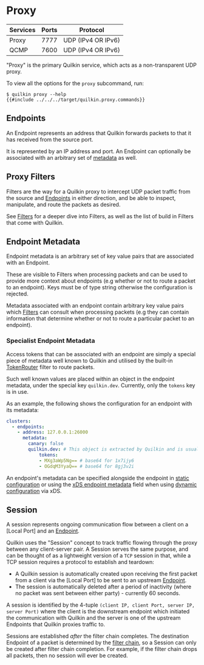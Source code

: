 # Proxy

| Services | Ports | Protocol           |
|----------|-------|--------------------|
| Proxy    | 7777  | UDP (IPv4 OR IPv6) |
| QCMP     | 7600  | UDP (IPv4 OR IPv6) |

"Proxy" is the primary Quilkin service, which acts as a non-transparent UDP
proxy.

To view all the options for the `proxy` subcommand, run:

```shell
$ quilkin proxy --help
{{#include ../../../target/quilkin.proxy.commands}}
```

## Endpoints

An Endpoint represents an address that Quilkin forwards packets to that it has received from the
source port.

It is represented by an IP address and port. An Endpoint can optionally be associated with an arbitrary set of
[metadata](#endpoint-metadata) as well.

## Proxy Filters

Filters are the way for a Quilkin proxy to intercept UDP packet traffic from the
source and [Endpoints][Endpoint] in either direction, and be able to inspect,
manipulate, and route the packets as desired.

See [Filters]  for a deeper dive into Filters, as well as the list of build in Filters that come with
Quilkin.

## Endpoint Metadata

Endpoint metadata is an arbitrary set of key value pairs that are associated with an Endpoint.

These are visible to Filters when processing packets and can be used to provide more context about endpoints (e.g
whether or not to route a packet to an endpoint). Keys must be of type string otherwise the configuration is rejected.

Metadata associated with an endpoint contain arbitrary key value pairs which [Filters] can consult when processing packets (e.g they can contain information that determine whether or not to route a particular packet to an endpoint).

### Specialist Endpoint Metadata

Access tokens that can be associated with an endpoint are simply a special piece of metadata well known to Quilkin
and utilised by the built-in [TokenRouter] filter to route packets.

Such well known values are placed within an object in the endpoint metadata, under the special key `quilkin.dev`.
Currently, only the `tokens` key is in use.

As an example, the following shows the configuration for an endpoint with its metadata:
```yaml
clusters:
  - endpoints:
    - address: 127.0.0.1:26000
      metadata:
        canary: false
        quilkin.dev: # This object is extracted by Quilkin and is usually reserved for built-in features
            tokens:
            - MXg3aWp5Ng== # base64 for 1x7ijy6
            - OGdqM3YyaQ== # base64 for 8gj3v2i
```

An endpoint's metadata can be specified alongside the endpoint in [static configuration][file-configuration] or using the [xDS endpoint metadata][xds-endpoint-metadata] field when using [dynamic configuration][dynamic-configuration-doc] via xDS.

## Session

A session represents ongoing communication flow between a client on a [Local Port] and an [Endpoint].

Quilkin uses the "Session" concept to track traffic flowing through the proxy between any client-server pair. A
Session serves the same purpose, and can be thought of as a lightweight version of a `TCP` session in that, while a
TCP session requires a protocol to establish and teardown:

- A Quilkin session is automatically created upon receiving the first packet from a client via the [Local Port] to be
  sent to an upstream [Endpoint].
- The session is automatically deleted after a period of inactivity (where no packet was sent between either
  party) - currently 60 seconds.

A session is identified by the 4-tuple `(client IP, client Port, server IP, server Port)` where the client is the
downstream endpoint which initiated the communication with Quilkin and the server is one of the upstream Endpoints
that Quilkin proxies traffic to.

Sessions are established *after* the filter chain completes. The destination Endpoint of a packet is determined by
the [filter chain][Filters], so a Session can only be created after filter chain completion. For example, if the
filter chain drops all packets, then no session will ever be created.

[Endpoint]: #endpoints
[file-configuration]: ./proxy/configuration.md
[xds-endpoint-metadata]: https://www.envoyproxy.io/docs/envoy/latest/api-v3/config/endpoint/v3/endpoint_components.proto#envoy-v3-api-field-config-endpoint-v3-lbendpoint-metadata
[dynamic-configuration-doc]: ./xds.md
[TokenRouter]: ./proxy/filters/token_router.md
[Filters]: ./proxy/filters.md
